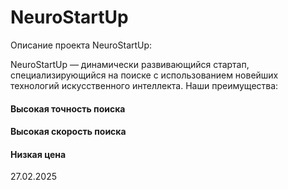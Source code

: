 # NeuroStartUp
Описание проекта NeuroStartUp:

NeuroStartUp — динамически развивающийся стартап, специализирующийся на поиске с использованием новейших технологий искусственного интеллекта. Наши преимущества:

#### Высокая точность поиска
#### Высокая скорость поиска
#### Низкая цена

27.02.2025
